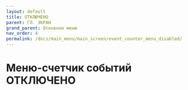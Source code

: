 ```yaml
---
layout: default
title: ОТКЛЮЧЕНО
parent: ГЛ. ЭКРАН
grand_parent: Основное меню
nav_order: 4
permalink: /docs/main_menu/main_screen/event_counter_menu_disabled/
---
```


# Меню-счетчик событий ОТКЛЮЧЕНО
